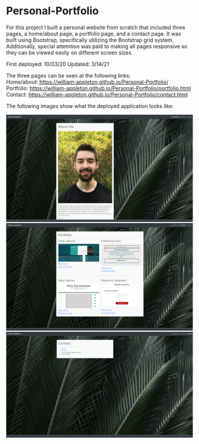 # Personal-Portfolio

For this project I built a personal website from scratch that included three pages, a home/about page, a portfolio page, and a contact page. It was built using Bootstrap, specifically utilizing the Bootstrap grid system. Additionally, special attetntion was paid to making all pages responsive so they can be viewed easily on different screen sizes. 

First deployed: 10/03/20
Updated: 3/14/21

The three pages can be seen at the following links:  
Home/about:  https://william-appleton.github.io/Personal-Portfolio/   
Portfolio:  https://william-appleton.github.io/Personal-Portfolio/portfolio.html   
Contact:  https://william-appleton.github.io/Personal-Portfolio/contact.html

The following images show what the deployed application looks like:

![home](https://raw.githubusercontent.com/william-appleton/Personal-Portfolio/master/images/home2.PNG)
![portfolio](https://raw.githubusercontent.com/william-appleton/Personal-Portfolio/master/images/portfolio2.PNG)
![contact](https://raw.githubusercontent.com/william-appleton/Personal-Portfolio/master/images/contact2.PNG)

